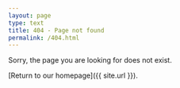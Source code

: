 ```yaml
---
layout: page
type: text
title: 404 - Page not found
permalink: /404.html
---
```


Sorry, the page you are looking for does not exist. 

[Return to our homepage]({{ site.url }}).
